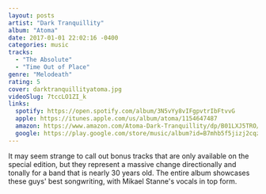 ```yaml
---
layout: posts
artist: "Dark Tranquillity"
album: "Atoma"
date: 2017-01-01 22:02:16 -0400
categories: music
tracks:
  - "The Absolute"
  - "Time Out of Place"
genre: "Melodeath"
rating: 5
cover: darktranquillityatoma.jpg
videoSlug: 7tccLO1ZI_k
links:
  spotify: https://open.spotify.com/album/3N5vYy8vIFgpvtrIbFtvvG
  apple: https://itunes.apple.com/us/album/atoma/1154647487
  amazon: https://www.amazon.com/Atoma-Dark-Tranquillity/dp/B01LXJ5TRO/ref=ice_ac_b_dpb
  google: https://play.google.com/store/music/album?id=B7mhb5f5jizj2cqz6qhdflgykg4&tid=song-Tmvhmgzzwpiyf7c6w3ksslelyf4&hl=en
---
```


It may seem strange to call out bonus tracks that are only available on the special edition, but they represent a massive change directionally and tonally for a band that is nearly 30 years old.  The entire album showcases these guys' best songwriting, with Mikael Stanne's vocals in top form.
